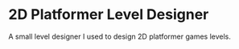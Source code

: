 # 2D Platformer Level Designer

A small level designer I used to design 2D platformer games levels.
